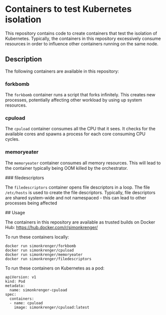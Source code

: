 # Containers to test Kubernetes isolation

This repository contains code to create containers that test the isolation of Kubernetes. Typically, the containers in this repository excessively consume resources in order to influence other containers running on the same node.

## Description

The following containers are available in this repository:

### forkbomb

The `forkbomb` container runs a script that forks infinitely. This creates new processes, potentially affecting other workload by using up system resources.

### cpuload

The `cpuload` container consumes all the CPU that it sees. It checks for the available cores and spawns a process for each core consuming CPU cycles.

### memoryeater

The `memoryeater` container consumes all memory resources. This will lead to the container typically being OOM killed by the orchestrator.

### filedescriptors

The `filedescriptors` container opens file descriptors in a loop. The file `/etc/hosts` is used to create the file descriptors. Typically, file descriptors are shared system-wide and not namespaced - this can lead to other processes being affected

## Usage

The containers in this repository are available as trusted builds on Docker Hub: https://hub.docker.com/r/simonkrenger/

To run these containers locally:
```
docker run simonkrenger/forkbomb
docker run simonkrenger/cpuload
docker run simonkrenger/memoryeater
docker run simonkrenger/filedescriptors
```

To run these containers on Kubernetes as a pod:
```
apiVersion: v1
kind: Pod
metadata:
  name: simonkrenger-cpuload
spec:
  containers:
  - name: cpuload
    image: simonkrenger/cpuload:latest
```
